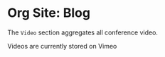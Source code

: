 # Org Site: Blog

The `Video` section aggregates all conference video. 

Videos are currently stored on Vimeo



